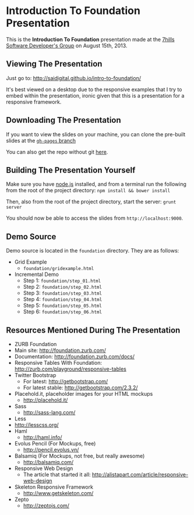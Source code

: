 # Introduction To Foundation Presentation

This is the **Introduction To Foundation** presentation made at the [7hills Software Developer's Group](http://www.meetup.com/Maker-Cities-Northwest-GA/events/132524422/) on August 15th, 2013.

## Viewing The Presentation

Just go to: http://saidigital.github.io/intro-to-foundation/

It's best viewed on a desktop due to the responsive examples that I try to embed within the presentation, ironic given that this is a presentation for a responsive framework.

## Downloading The Presentation

If you want to view the slides on your machine, you can clone the pre-built slides at the [`gh-pages` branch](https://github.com/saidigital/intro-to-foundation/tree/gh-pages)

You can also get the repo without git [here](https://github.com/saidigital/intro-to-foundation/archive/gh-pages.zip).

## Building The Presentation Yourself

Make sure you have [node.js](http://nodejs.org/download/) installed, and from a terminal run the following from the root of the project directory: `npm install && bower install`

Then, also from the root of the project directory, start the server: `grunt server`

You should now be able to access the slides from `http://localhost:9000`.

## Demo Source

Demo source is located in the `foundation` directory. They are as follows:

* Grid Example
  * `foundation/gridexample.html`
* Incremental Demo
  * Step 1: `foundation/step_01.html`
  * Step 2: `foundation/step_02.html`
  * Step 3: `foundation/step_03.html`
  * Step 4: `foundation/step_04.html`
  * Step 5: `foundation/step_05.html`
  * Step 6: `foundation/step_06.html`

## Resources Mentioned During The Presentation

* ZURB Foundation
 * Main site: http://foundation.zurb.com/
 * Documentation: http://foundation.zurb.com/docs/
 * Responsive Tables With Foundation: http://zurb.com/playground/responsive-tables
* Twitter Bootstrap
  * For latest: http://getbootstrap.com/
  * For latest stable: http://getbootstrap.com/2.3.2/
* Placehold.it, placeholder images for your HTML mockups
  * http://placehold.it/
* Sass
  * http://sass-lang.com/
* Less
 * http://lesscss.org/
* Haml
  * http://haml.info/
* Evolus Pencil (For Mockups, free)
  * http://pencil.evolus.vn/
* Balsamiq (For Mockups, not free, but really awesome)
  * http://balsamiq.com/
* Responsive Web Design
  * The article that started it all: http://alistapart.com/article/responsive-web-design
* Skeleton Responsive Framework
  * http://www.getskeleton.com/
* Zepto
  * http://zeptojs.com/
